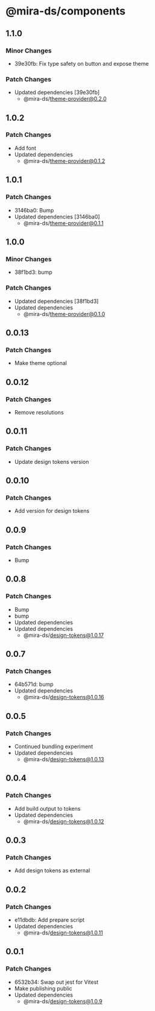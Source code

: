 # @mira-ds/components

## 1.1.0

### Minor Changes

- 39e30fb: Fix type safety on button and expose theme

### Patch Changes

- Updated dependencies [39e30fb]
  - @mira-ds/theme-provider@0.2.0

## 1.0.2

### Patch Changes

- Add font
- Updated dependencies
  - @mira-ds/theme-provider@0.1.2

## 1.0.1

### Patch Changes

- 3146ba0: Bump
- Updated dependencies [3146ba0]
  - @mira-ds/theme-provider@0.1.1

## 1.0.0

### Minor Changes

- 38f1bd3: bump

### Patch Changes

- Updated dependencies [38f1bd3]
- Updated dependencies
  - @mira-ds/theme-provider@0.1.0

## 0.0.13

### Patch Changes

- Make theme optional

## 0.0.12

### Patch Changes

- Remove resolutions

## 0.0.11

### Patch Changes

- Update design tokens version

## 0.0.10

### Patch Changes

- Add version for design tokens

## 0.0.9

### Patch Changes

- Bump

## 0.0.8

### Patch Changes

- Bump
- bump
- Updated dependencies
- Updated dependencies
  - @mira-ds/design-tokens@1.0.17

## 0.0.7

### Patch Changes

- 64b571d: bump
- Updated dependencies
  - @mira-ds/design-tokens@1.0.16

## 0.0.5

### Patch Changes

- Continued bundling experiment
- Updated dependencies
  - @mira-ds/design-tokens@1.0.13

## 0.0.4

### Patch Changes

- Add build output to tokens
- Updated dependencies
  - @mira-ds/design-tokens@1.0.12

## 0.0.3

### Patch Changes

- Add design tokens as external

## 0.0.2

### Patch Changes

- e11dbdb: Add prepare script
- Updated dependencies
  - @mira-ds/design-tokens@1.0.11

## 0.0.1

### Patch Changes

- 6532b34: Swap out jest for Vitest
- Make publishing public
- Updated dependencies
  - @mira-ds/design-tokens@1.0.9
